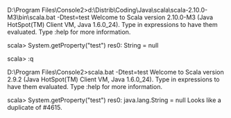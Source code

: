 D:\Program Files\Console2>d:\Distrib\Coding\Java\scala\scala-2.10.0-M3\bin\scala.bat  -Dtest=test
Welcome to Scala version 2.10.0-M3 (Java HotSpot(TM) Client VM, Java 1.6.0_24).
Type in expressions to have them evaluated.
Type :help for more information.

scala> System.getProperty("test")
res0: String = null

scala> :q

D:\Program Files\Console2>scala.bat  -Dtest=test
Welcome to Scala version 2.9.2 (Java HotSpot(TM) Client VM, Java 1.6.0_24).
Type in expressions to have them evaluated.
Type :help for more information.

scala> System.getProperty("test")
res0: java.lang.String = null
Looks like a duplicate of #4615.
